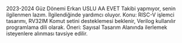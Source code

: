 2023-2024 Güz Dönemi
Erkan USLU
AA
EVET
Takibi yapmıyor, senin ilgilenmen lazım. İlgilendiğinde yardımcı oluyor.
Konu: RISC-V işlemci tasarımı, RV32IM Komut setini desteklemesi beklenir, Verilog kullanılır programlama dili olarak.
Öneri: Sayısal Tasarım Alanında ilerlemek isteyenlere alınması tavsiye edilir.